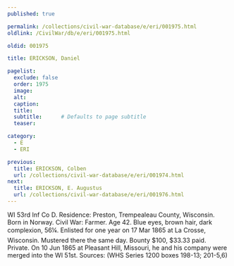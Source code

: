 ```yaml
---
published: true

permalink: /collections/civil-war-database/e/eri/001975.html
oldlink: /CivilWar/db/e/eri/001975.html

oldid: 001975

title: ERICKSON, Daniel

pagelist:
  exclude: false
  order: 1975
  image: 
  alt:
  caption:
  title:
  subtitle:      # Defaults to page subtitle
  teaser:

category: 
  - E 
  - ERI

previous:
  title: ERICKSON, Colben
  url: /collections/civil-war-database/e/eri/001974.html  
next:
  title: ERICKSON, E. Augustus
  url: /collections/civil-war-database/e/eri/001976.html   
---
```

WI 53rd Inf Co D. Residence: Preston, Trempealeau County, Wisconsin. Born in Norway. Civil War: Farmer. Age 42. Blue eyes, brown hair, dark complexion, 5&#146;6&frac14;&#148;. Enlisted for one year on 17 Mar 1865 at La Crosse, Wisconsin. Mustered there the same day. Bounty $100, $33.33 paid. Private. On 10 Jun 1865 at Pleasant Hill, Missouri, he and his company were merged into the WI 51st. Sources: (WHS Series 1200 boxes 198-13; 201-5,6)